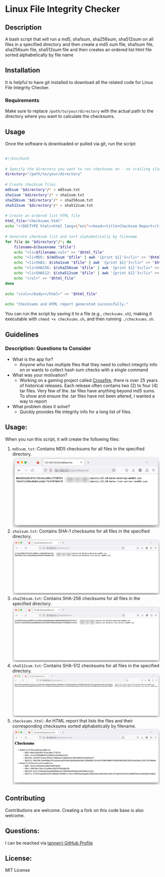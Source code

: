 # Linux File Integrity Checker

## Description

A bash script that will run a md5, sha1sum, sha256sum, sha512sum on all files in a specified directory and then create a md5 sum file, sha1sum file, sha256sum file, sha512sum file and then creates an ordered list html file sorted alphabetically by file name

## Installation

It is helpful to have git installed to download all the related code for Linux File Integrity Checker.

### Requirements

Make sure to replace `/path/to/your/directory` with the actual path to the directory where you want to calculate the checksums.

## Usage

Once the software is downloaded or pulled via git, run the script:

```bash

#!/bin/bash

# Specify the directory you want to run checksums on - no trailing slash at the end of the directory path or else it will mess up with the summary info
directory="/path/to/your/directory"

# Create checksum files
md5sum "$directory"/* > md5sum.txt
sha1sum "$directory"/* > sha1sum.txt
sha256sum "$directory"/* > sha256sum.txt
sha512sum "$directory"/* > sha512sum.txt

# Create an ordered list HTML file
html_file="checksums.html"
echo "<!DOCTYPE html><html lang=\"en\"><head><title>Checksum Report</title></head><h1>Checksums</h1><ul>" > "$html_file"

# Generate checksum list and sort alphabetically by filename
for file in "$directory"/*; do
    filename=$(basename "$file")
    echo "<li>$filename:<ul>" >> "$html_file"
    echo "<li>MD5: $(md5sum "$file" | awk '{print $1}')</li>" >> "$html_file"
    echo "<li>SHA1: $(sha1sum "$file" | awk '{print $1}')</li>" >> "$html_file"
    echo "<li>SHA256: $(sha256sum "$file" | awk '{print $1}')</li>" >> "$html_file"
    echo "<li>SHA512: $(sha512sum "$file" | awk '{print $1}')</li>" >> "$html_file"
    echo "</ul>" >> "$html_file"
done

echo "</ul></body></html>" >> "$html_file"

echo "Checksums and HTML report generated successfully."

```

You can run the script by saving it to a file (e.g., `checksums.sh`), making it executable with `chmod +x checksums.sh`, and then running `./checksums.sh`.

## Guidelines

### Description: Questions to Consider

 * What is the app for?
   * Anyone who has multiple files that they need to collect integrity info on or wants to collect hash sum checks with a single command
 * What was your motivation?
   * Working on a gaming project called [Crossfire](https://sourceforge.net/projects/crossfire/), there is over 25 years of historical releases. Each release often contains two (2) to four (4) tar files. Very few of the .tar files have anything beyond md5 sums. To show and ensure the .tar files have not been altered, I wanted a way to report 
 * What problem does it solve?
   * Quickly provides file integrity info for a long list of files.


## Usage:

When you run this script, it will create the following files:

 1. `md5sum.txt`: Contains MD5 checksums for all files in the specified directory.
 ![md5sum](images/checksum-report-iso_md5sum-sample.png)
 2. `sha1sum.txt`: Contains SHA-1 checksums for all files in the specified directory.
 ![sha1sum](images/checksum-report-iso_sha1sum-sample.png)
 3. `sha256sum.txt`: Contains SHA-256 checksums for all files in the specified directory.
 ![sha256sum](images/checksum-report-iso_sha256sum-sample.png)
 4. `sha512sum.txt`: Contains SHA-512 checksums for all files in the specified directory.
 ![sha512sum](images/checksum-report-iso_sha512sum-sample.png)
 5. `checksums.html`: An HTML report that lists the files and their corresponding checksums sorted alphabetically by filename.
 ![checksums](images/checksum-report-iso_sample.png)



## Contributing

Contributions are welcome. Creating a fork on this code base is also welcome.

## Questions:

I can be reached via [tannerrj GitHub Profile](https://github.com/tannerrj)

## License:

MIT License
